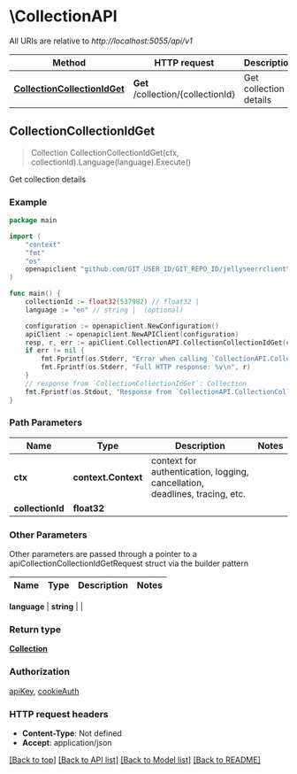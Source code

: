 # \CollectionAPI

All URIs are relative to *http://localhost:5055/api/v1*

Method | HTTP request | Description
------------- | ------------- | -------------
[**CollectionCollectionIdGet**](CollectionAPI.md#CollectionCollectionIdGet) | **Get** /collection/{collectionId} | Get collection details



## CollectionCollectionIdGet

> Collection CollectionCollectionIdGet(ctx, collectionId).Language(language).Execute()

Get collection details



### Example

```go
package main

import (
	"context"
	"fmt"
	"os"
	openapiclient "github.com/GIT_USER_ID/GIT_REPO_ID/jellyseerrclient"
)

func main() {
	collectionId := float32(537982) // float32 | 
	language := "en" // string |  (optional)

	configuration := openapiclient.NewConfiguration()
	apiClient := openapiclient.NewAPIClient(configuration)
	resp, r, err := apiClient.CollectionAPI.CollectionCollectionIdGet(context.Background(), collectionId).Language(language).Execute()
	if err != nil {
		fmt.Fprintf(os.Stderr, "Error when calling `CollectionAPI.CollectionCollectionIdGet``: %v\n", err)
		fmt.Fprintf(os.Stderr, "Full HTTP response: %v\n", r)
	}
	// response from `CollectionCollectionIdGet`: Collection
	fmt.Fprintf(os.Stdout, "Response from `CollectionAPI.CollectionCollectionIdGet`: %v\n", resp)
}
```

### Path Parameters


Name | Type | Description  | Notes
------------- | ------------- | ------------- | -------------
**ctx** | **context.Context** | context for authentication, logging, cancellation, deadlines, tracing, etc.
**collectionId** | **float32** |  | 

### Other Parameters

Other parameters are passed through a pointer to a apiCollectionCollectionIdGetRequest struct via the builder pattern


Name | Type | Description  | Notes
------------- | ------------- | ------------- | -------------

 **language** | **string** |  | 

### Return type

[**Collection**](Collection.md)

### Authorization

[apiKey](../README.md#apiKey), [cookieAuth](../README.md#cookieAuth)

### HTTP request headers

- **Content-Type**: Not defined
- **Accept**: application/json

[[Back to top]](#) [[Back to API list]](../README.md#documentation-for-api-endpoints)
[[Back to Model list]](../README.md#documentation-for-models)
[[Back to README]](../README.md)

